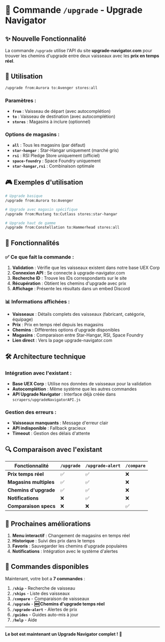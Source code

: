# 🔄 Commande `/upgrade` - Upgrade Navigator

## ✨ Nouvelle Fonctionnalité

La commande `/upgrade` utilise l'API du site **upgrade-navigator.com** pour trouver les chemins d'upgrade entre deux vaisseaux avec les **prix en temps réel**.

## 🎯 Utilisation

```bash
/upgrade from:Aurora to:Avenger stores:all
```

### Paramètres :

- **`from`** : Vaisseau de départ (avec autocomplétion)
- **`to`** : Vaisseau de destination (avec autocomplétion)  
- **`stores`** : Magasins à inclure (optionnel)

### Options de magasins :

- **`all`** : Tous les magasins (par défaut)
- **`star-hangar`** : Star-Hangar uniquement (marché gris)
- **`rsi`** : RSI Pledge Store uniquement (officiel)
- **`space-foundry`** : Space Foundry uniquement
- **`star-hangar,rsi`** : Combinaison optimale

## 🎮 Exemples d'utilisation

```bash
# Upgrade basique
/upgrade from:Aurora to:Avenger

# Upgrade avec magasin spécifique
/upgrade from:Mustang to:Cutlass stores:star-hangar

# Upgrade haut de gamme
/upgrade from:Constellation to:Hammerhead stores:all
```

## 🔄 Fonctionnalités

### ✅ Ce que fait la commande :

1. **Validation** : Vérifie que les vaisseaux existent dans notre base UEX Corp
2. **Connexion API** : Se connecte à upgrade-navigator.com
3. **Recherche ID** : Trouve les IDs correspondants sur le site
4. **Récupération** : Obtient les chemins d'upgrade avec prix
5. **Affichage** : Présente les résultats dans un embed Discord

### 📊 Informations affichées :

- **Vaisseaux** : Détails complets des vaisseaux (fabricant, catégorie, équipage)
- **Prix** : Prix en temps réel depuis les magasins
- **Chemins** : Différentes options d'upgrade disponibles
- **Magasins** : Comparaison entre Star-Hangar, RSI, Space Foundry
- **Lien direct** : Vers la page upgrade-navigator.com

## 🛠️ Architecture technique

### Intégration avec l'existant :

- **Base UEX Corp** : Utilise nos données de vaisseaux pour la validation
- **Autocomplétion** : Même système que les autres commandes
- **API Upgrade Navigator** : Interface déjà créée dans `scrapers/upgradeNavigatorAPI.js`

### Gestion des erreurs :

- **Vaisseaux manquants** : Message d'erreur clair
- **API indisponible** : Fallback gracieux
- **Timeout** : Gestion des délais d'attente

## 🔍 Comparaison avec l'existant

| Fonctionnalité | `/upgrade` | `/upgrade-alert` | `/compare` |
|----------------|------------|------------------|------------|
| **Prix temps réel** | ✅ | ✅ | ❌ |
| **Magasins multiples** | ✅ | ✅ | ❌ |
| **Chemins d'upgrade** | ✅ | ✅ | ❌ |
| **Notifications** | ❌ | ✅ | ❌ |
| **Comparaison specs** | ❌ | ❌ | ✅ |

## 🎯 Prochaines améliorations

1. **Menu interactif** : Changement de magasins en temps réel
2. **Historique** : Suivi des prix dans le temps
3. **Favoris** : Sauvegarder les chemins d'upgrade populaires
4. **Notifications** : Intégration avec le système d'alertes

## 🚀 Commandes disponibles

Maintenant, votre bot a **7 commandes** :

1. **`/ship`** - Recherche de vaisseau
2. **`/ships`** - Liste des vaisseaux
3. **`/compare`** - Comparaison de vaisseaux
4. **`/upgrade`** - **🆕 Chemins d'upgrade temps réel**
5. **`/upgrade-alert`** - Alertes de prix
6. **`/guides`** - Guides auto-mis à jour
7. **`/help`** - Aide

---

**Le bot est maintenant un Upgrade Navigator complet !** 🎉

